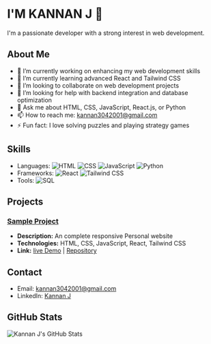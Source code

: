 

# I'M KANNAN J 👋

I'm a passionate developer with a strong interest in web development.

## About Me

- 🔭 I’m currently working on enhancing my web development skills
- 🌱 I’m currently learning advanced React and Tailwind CSS
- 👯 I’m looking to collaborate on web development projects
- 🤔 I’m looking for help with backend integration and database optimization
- 💬 Ask me about HTML, CSS, JavaScript, React.js, or Python
- 📫 How to reach me: kannan3042001@gmail.com
- ⚡ Fun fact: I love solving puzzles and playing strategy games

## Skills

- Languages: ![HTML](https://img.shields.io/badge/HTML-E34F26?style=flat&logo=html5&logoColor=white) ![CSS](https://img.shields.io/badge/CSS-1572B6?style=flat&logo=css3&logoColor=white) ![JavaScript](https://img.shields.io/badge/JavaScript-F7DF1E?style=flat&logo=javascript&logoColor=black) ![Python](https://img.shields.io/badge/Python-3776AB?style=flat&logo=python&logoColor=white)
- Frameworks: ![React](https://img.shields.io/badge/React-20232A?style=flat&logo=react&logoColor=61DAFB) ![Tailwind CSS](https://img.shields.io/badge/Tailwind_CSS-38B2AC?style=flat&logo=tailwind-css&logoColor=white)
- Tools: ![SQL](https://img.shields.io/badge/SQL-4479A1?style=flat&logo=postgresql&logoColor=white)

## Projects

### [Sample Project](https://github.com/kannan304/portfolio1)
- **Description:** An complete responsive Personal website 
- **Technologies:** HTML, CSS, JavaScript, React, Tailwind CSS
- **Link:** [live Demo](https://kannan-official.vercel.app/) | [Repository](https://github.com/kannan304/portfolio1)

## Contact

- Email: kannan3042001@gmail.com
- LinkedIn: [Kannan J](https://www.linkedin.com/in/kannan-j-5b2341250)

## GitHub Stats

![Kannan J's GitHub Stats](https://github-readme-stats.vercel.app/api?username=kannan304&show_icons=true&theme=default)

